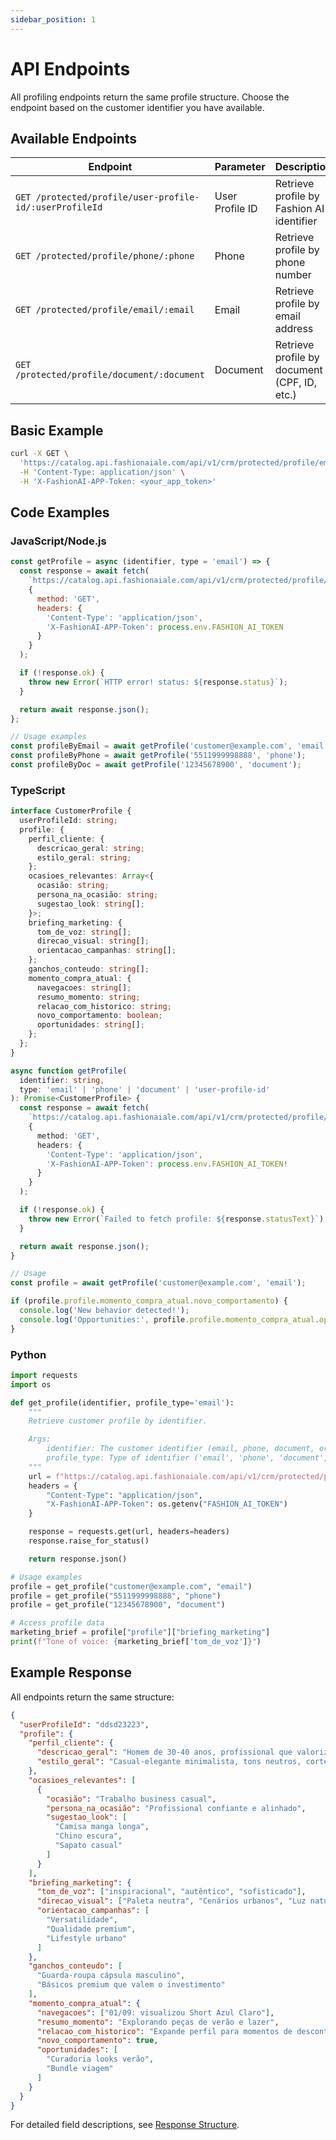 ```yaml
---
sidebar_position: 1
---
```


# API Endpoints

All profiling endpoints return the same profile structure. Choose the endpoint based on the customer identifier you have available.

## Available Endpoints

| Endpoint | Parameter | Description |
|----------|-----------|-------------|
| `GET /protected/profile/user-profile-id/:userProfileId` | User Profile ID | Retrieve profile by Fashion AI identifier |
| `GET /protected/profile/phone/:phone` | Phone | Retrieve profile by phone number |
| `GET /protected/profile/email/:email` | Email | Retrieve profile by email address |
| `GET /protected/profile/document/:document` | Document | Retrieve profile by document (CPF, ID, etc.) |

## Basic Example

```bash
curl -X GET \
  'https://catalog.api.fashionaiale.com/api/v1/crm/protected/profile/email/customer@example.com' \
  -H 'Content-Type: application/json' \
  -H 'X-FashionAI-APP-Token: <your_app_token>'
```

## Code Examples

### JavaScript/Node.js

```javascript
const getProfile = async (identifier, type = 'email') => {
  const response = await fetch(
    `https://catalog.api.fashionaiale.com/api/v1/crm/protected/profile/${type}/${identifier}`,
    {
      method: 'GET',
      headers: {
        'Content-Type': 'application/json',
        'X-FashionAI-APP-Token': process.env.FASHION_AI_TOKEN
      }
    }
  );

  if (!response.ok) {
    throw new Error(`HTTP error! status: ${response.status}`);
  }

  return await response.json();
};

// Usage examples
const profileByEmail = await getProfile('customer@example.com', 'email');
const profileByPhone = await getProfile('5511999998888', 'phone');
const profileByDoc = await getProfile('12345678900', 'document');
```

### TypeScript

```typescript
interface CustomerProfile {
  userProfileId: string;
  profile: {
    perfil_cliente: {
      descricao_geral: string;
      estilo_geral: string;
    };
    ocasioes_relevantes: Array<{
      ocasião: string;
      persona_na_ocasião: string;
      sugestao_look: string[];
    }>;
    briefing_marketing: {
      tom_de_voz: string[];
      direcao_visual: string[];
      orientacao_campanhas: string[];
    };
    ganchos_conteudo: string[];
    momento_compra_atual: {
      navegacoes: string[];
      resumo_momento: string;
      relacao_com_historico: string;
      novo_comportamento: boolean;
      oportunidades: string[];
    };
  };
}

async function getProfile(
  identifier: string,
  type: 'email' | 'phone' | 'document' | 'user-profile-id'
): Promise<CustomerProfile> {
  const response = await fetch(
    `https://catalog.api.fashionaiale.com/api/v1/crm/protected/profile/${type}/${identifier}`,
    {
      method: 'GET',
      headers: {
        'Content-Type': 'application/json',
        'X-FashionAI-APP-Token': process.env.FASHION_AI_TOKEN!
      }
    }
  );

  if (!response.ok) {
    throw new Error(`Failed to fetch profile: ${response.statusText}`);
  }

  return await response.json();
}

// Usage
const profile = await getProfile('customer@example.com', 'email');

if (profile.profile.momento_compra_atual.novo_comportamento) {
  console.log('New behavior detected!');
  console.log('Opportunities:', profile.profile.momento_compra_atual.oportunidades);
}
```

### Python

```python
import requests
import os

def get_profile(identifier, profile_type='email'):
    """
    Retrieve customer profile by identifier.

    Args:
        identifier: The customer identifier (email, phone, document, or userProfileId)
        profile_type: Type of identifier ('email', 'phone', 'document', 'user-profile-id')
    """
    url = f"https://catalog.api.fashionaiale.com/api/v1/crm/protected/profile/{profile_type}/{identifier}"
    headers = {
        "Content-Type": "application/json",
        "X-FashionAI-APP-Token": os.getenv("FASHION_AI_TOKEN")
    }

    response = requests.get(url, headers=headers)
    response.raise_for_status()

    return response.json()

# Usage examples
profile = get_profile("customer@example.com", "email")
profile = get_profile("5511999998888", "phone")
profile = get_profile("12345678900", "document")

# Access profile data
marketing_brief = profile["profile"]["briefing_marketing"]
print(f"Tone of voice: {marketing_brief['tom_de_voz']}")
```

## Example Response

All endpoints return the same structure:

```json
{
  "userProfileId": "ddsd23223",
  "profile": {
    "perfil_cliente": {
      "descricao_geral": "Homem de 30-40 anos, profissional que valoriza qualidade e atemporalidade",
      "estilo_geral": "Casual-elegante minimalista, tons neutros, cortes regulares"
    },
    "ocasioes_relevantes": [
      {
        "ocasião": "Trabalho business casual",
        "persona_na_ocasião": "Profissional confiante e alinhado",
        "sugestao_look": [
          "Camisa manga longa",
          "Chino escura",
          "Sapato casual"
        ]
      }
    ],
    "briefing_marketing": {
      "tom_de_voz": ["inspiracional", "autêntico", "sofisticado"],
      "direcao_visual": ["Paleta neutra", "Cenários urbanos", "Luz natural"],
      "orientacao_campanhas": [
        "Versatilidade",
        "Qualidade premium",
        "Lifestyle urbano"
      ]
    },
    "ganchos_conteudo": [
      "Guarda-roupa cápsula masculino",
      "Básicos premium que valem o investimento"
    ],
    "momento_compra_atual": {
      "navegacoes": ["01/09: visualizou Short Azul Claro"],
      "resumo_momento": "Explorando peças de verão e lazer",
      "relacao_com_historico": "Expande perfil para momentos de descontração",
      "novo_comportamento": true,
      "oportunidades": [
        "Curadoria looks verão",
        "Bundle viagem"
      ]
    }
  }
}
```

For detailed field descriptions, see [Response Structure](./response-structure).
